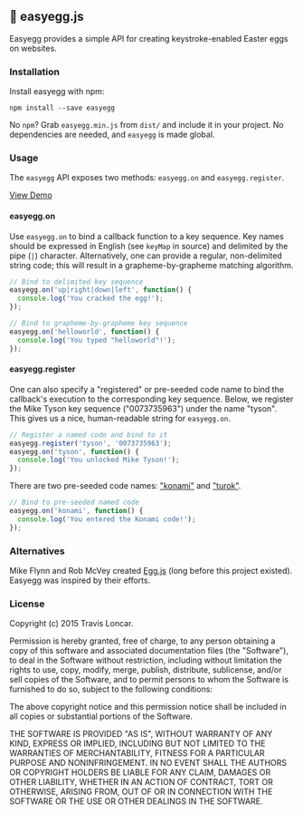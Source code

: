 :egg: easyegg.js
----------

Easyegg provides a simple API for creating keystroke-enabled
Easter eggs on websites.

### Installation

Install easyegg with npm:

    npm install --save easyegg

No `npm`? Grab `easyegg.min.js` from `dist/` and include it in your project.
No dependencies are needed, and `easyegg` is made global.

### Usage

The `easyegg` API exposes two methods: `easyegg.on` and `easyegg.register`.

[View Demo](http://codepen.io/tbloncar/pen/xZKELe)

#### easyegg.on

Use `easyegg.on` to bind a callback function to a key sequence. Key names
should be expressed in English (see `keyMap` in source) and delimited by the pipe (`|`)
character. Alternatively, one can provide a regular, non-delimited string code;
this will result in a grapheme-by-grapheme matching algorithm.

```js
// Bind to delimited key sequence
easyegg.on('up|right|down|left', function() {
  console.log('You cracked the egg!');
});

// Bind to grapheme-by-grapheme key sequence
easyegg.on('helloworld', function() {
  console.log('You typed "helloworld"!');
});
```
#### easyegg.register

One can also specify a "registered" or pre-seeded code name to bind
the callback's execution to the corresponding key sequence. Below, we register
the Mike Tyson key sequence ("0073735963") under the name "tyson". This gives
us a nice, human-readable string for `easyegg.on`.

```js
// Register a named code and bind to it
easyegg.register('tyson', '0073735963');
easyegg.on('tyson', function() {
  console.log('You unlocked Mike Tyson!');
});
```
There are two pre-seeded code names:
["konami"](https://en.wikipedia.org/wiki/Konami_Code) and
["turok"](http://www.urbandictionary.com/define.php?term=bewareoblivionisathand).

```js
// Bind to pre-seeded named code
easyegg.on('konami', function() {
  console.log('You entered the Konami code!');
});
```
### Alternatives

Mike Flynn and Rob McVey created [Egg.js](http://thatmikeflynn.com/egg.js/)
(long before this project existed). Easyegg was inspired by their efforts.

### License

Copyright (c) 2015 Travis Loncar.

Permission is hereby granted, free of charge, to any person obtaining a copy of
this software and associated documentation files (the "Software"), to deal in
the Software without restriction, including without limitation the rights to
use, copy, modify, merge, publish, distribute, sublicense, and/or sell copies
of the Software, and to permit persons to whom the Software is furnished to do
so, subject to the following conditions:

The above copyright notice and this permission notice shall be included in all
copies or substantial portions of the Software.

THE SOFTWARE IS PROVIDED "AS IS", WITHOUT WARRANTY OF ANY KIND, EXPRESS OR
IMPLIED, INCLUDING BUT NOT LIMITED TO THE WARRANTIES OF MERCHANTABILITY,
FITNESS FOR A PARTICULAR PURPOSE AND NONINFRINGEMENT. IN NO EVENT SHALL THE
AUTHORS OR COPYRIGHT HOLDERS BE LIABLE FOR ANY CLAIM, DAMAGES OR OTHER
LIABILITY, WHETHER IN AN ACTION OF CONTRACT, TORT OR OTHERWISE, ARISING FROM,
OUT OF OR IN CONNECTION WITH THE SOFTWARE OR THE USE OR OTHER DEALINGS IN THE
SOFTWARE.

